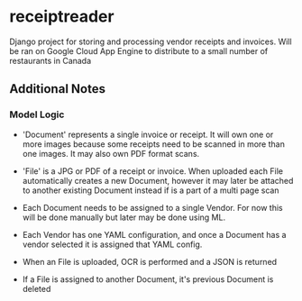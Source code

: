 # receiptreader

Django project for storing and processing vendor receipts and invoices.
Will be ran on Google Cloud App Engine to distribute to a small number of restaurants in Canada

## Additional Notes

### Model Logic

- 'Document' represents a single invoice or receipt. It will own one or more images because some receipts need to be scanned in more than one images. It may also own PDF format scans.

- 'File' is a JPG or PDF of a receipt or invoice. When uploaded each File automatically creates a new Document, however it may later be attached to another existing Document instead if is a part of a multi page scan

- Each Document needs to be assigned to a single Vendor. For now this will be done manually but later may be done using ML.

- Each Vendor has one YAML configuration, and once a Document has a vendor selected it is assigned that YAML config.

- When an File is uploaded, OCR is performed and a JSON is returned

- If a File is assigned to another Document, it's previous Document is deleted


